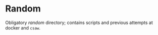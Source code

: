# Random #

Obligatory _random_ directory; contains scripts and previous attempts at docker and `csaw`.